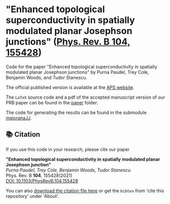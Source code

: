 # "Enhanced topological superconductivity in spatially modulated planar Josephson junctions" ([Phys. Rev. B 104, 155428](https://journals.aps.org/prb/abstract/10.1103/PhysRevB.104.155428))

Code for the paper "Enhanced topological superconductivity in spatially modulated planar Josephson junctions" by Purna Paudel, Trey Cole, Benjamin Woods, and Tudor Stanescu. 

The official published version is available at the [APS website](https://journals.aps.org/prb/abstract/10.1103/PhysRevB.104.155428).

The `LaTeX` source code and a pdf of the accepted manuscript version of our PRB paper can be found in the [paper](/paper) folder. 

The code for generating the results can be found in the submodule [majoranaJJ](/majoranaJJ). 

## 📚 Citation

If you use this code in your research, please cite our paper

**"Enhanced topological superconductivity in spatially modulated planar Josephson junction"**  
*Purna Paudel, Trey Cole, Benjamin Woods, Tudor Stanescu*  
Phys. Rev. B **104**, 155428(2021)  
[DOI: 10.1103/PhysRevB.104.155428](https://doi.org/10.1103/PhysRevB.104.155428)

You can also [download the citation file here](./CITATION.cff) or get the `bibtex` from 'cite this repository' under 'About'.

